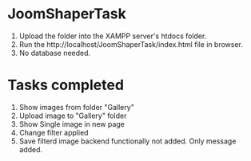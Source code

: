 # JoomShaperTask
1. Upload the folder into the XAMPP server's htdocs folder.
2. Run the http://localhost/JoomShaperTask/index.html file in browser.
3. No database needed.

# Tasks completed
1. Show images from folder "Gallery"
2. Upload image to "Gallery" folder
3. Show Single image in new page
4. Change filter applied
5. Save filterd image backend functionally not added. Only message added.

